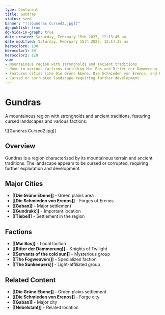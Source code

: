 ```yaml
---
type: Continent
title: Gundras
status: seed
banner: "![[Gundras Cursed2.jpg]]"
dg-publish: true
dg-hide-in-graph: true
date created: Saturday, February 15th 2025, 12:13:45 am
date modified: Saturday, February 15th 2025, 12:14:35 am
herocolor0: 100
herocolor1: 80
herocolor2: 120
sum:
- Mountainous region with strongholds and ancient traditions
- Home to various factions including Mai Bos and Ritter der Dämmerung
- Features cities like Die Grüne Ebene, Die Schmieden von Erenos, and Gaban
- Cursed or corrupted landscape requiring further development
---
```


# Gundras

A mountainous region with strongholds and ancient traditions, featuring cursed landscapes and various factions.

![[Gundras Cursed2.jpg]]

## Overview

Gundras is a region characterized by its mountainous terrain and ancient traditions. The landscape appears to be cursed or corrupted, requiring further exploration and development.

## Major Cities

- **[[Die Grüne Ebene]]** - Green plains area
- **[[Die Schmieden von Erenos]]** - Forges of Erenos
- **[[Gaban]]** - Major settlement
- **[[Gundrakk]]** - Important location
- **[[Tiebel]]** - Settlement in the region

## Factions

- **[[Mai Bos]]** - Local faction
- **[[Ritter der Dämmerung]]** - Knights of Twilight
- **[[Servants of the cold sun]]** - Mysterious group
- **[[The Fogweavers]]** - Specialized faction
- **[[The Sunkeepers]]** - Light-affiliated group

## Related Content

- **[[Die Grüne Ebene]]** - Green plains settlement
- **[[Die Schmieden von Erenos]]** - Forge city
- **[[Gaban]]** - Major city
- **[[Nebelstahl]]** - Related location